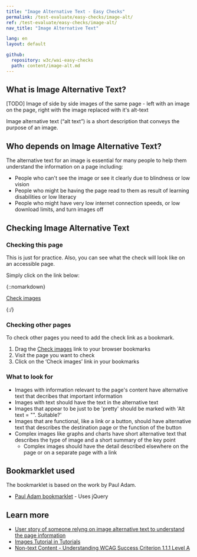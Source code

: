 ```yaml
---
title: "Image Alternative Text - Easy Checks"
permalink: /test-evaluate/easy-checks/image-alt/
ref: /test-evaluate/easy-checks/image-alt/
nav_title: "Image Alternative Text"

lang: en
layout: default

github:
  repository: w3c/wai-easy-checks
  path: content/image-alt.md
---
```


## What is Image Alternative Text?

[TODO] Image of side by side images of the same page - left with an image on the page, right with the image replaced with it's alt-text

Image alternative text (“alt text”) is a short description that conveys the purpose of an image. 

## Who depends on Image Alternative Text?

The alternative text for an image is essential for many people to help them understand the information on a page including:
* People who can't see the image or see it clearly due to blindness or low vision
* People who might be having the page read to them as result of learning disabilities or low literacy
* People who might have very low internet connection speeds, or low download limits, and turn images off

## Checking Image Alternative Text

### Checking this page

This is just for practice. Also, you can see what the check will look like on an accessible page.

Simply click on the link below:

{::nomarkdown}
<p>
  <a class="button active" href="javascript:void%20function(){for(const%20a%20of%20document.querySelectorAll(%22span%22))a.matches(%22.altSpan,%20.inputSpan%22)%26%26a.remove();(el=document.querySelector(%22%23img-check-styles%22))%26%26el.remove(),document.querySelector(%22body%22).insertAdjacentHTML(%22afterbegin%22,%22%3Cstyle%20id='img-check-styles'%3E.altSpan,.inputSpan,%23failure,%23success%20{color:black;font-weight:bold;font-size:small;font-family:Noto%20Sans,Trebuchet%20MS,Helvetica%20Neue,Arial,sans-serif;background-color:%23eed009;margin:0%202px;padding:2px;speak:literal-punctuation}%23success{position:absolute;width:0;height:0;clip:rect(0,0,0,0);}%23wai-info-box{z-index:1000;color:black;font-family:Noto%20Sans,Trebuchet%20MS,Helvetica%20Neue,Arial,sans-serif;border:solid%201px%20%23ddd;background-color:%23fff;box-shadow:0%204px%208px%200%20rgba(0,0,0,0.2),0%206px%2020px%200%20rgba(0,0,0,0.19);}%23wai-info-box%20header{font-weight:700;background-color:%23f2f2f2;color:%23005a6a;padding:8px%2016px;}%23wai-info-box%20header%20a{float:right;text-decoration:none}%23wai-info-box%20div{padding:8px%2016px;}.wai-more-info{position:fixed;bottom:5em;right:5em}%3C/style%3E%22),document.querySelectorAll(%22img,%20[role=img]%22).forEach(function(a){var%20b=%22%22;if(a.hasAttribute(%22role%22)%26%26(b+=%22Role=\%22%22+a.getAttribute(%22role%22)+%22\%22%3Cbr%3E%22),a.hasAttribute(%22aria-label%22)%26%26(b+=%22\u2753aria-label=\%22%22+a.getAttribute(%22aria-label%22)+%22\%22%3Cbr%3E%22),a.hasAttribute(%22aria-describedby%22)){b+=%22Described%20by%20ID(s)=%22;var%20c=a.getAttribute(%22aria-describedby%22),d=c.split(%22%20%22);for(i=0;i%3Cd.length;i++){var%20e=document.querySelector(%22[id=\%22%22+d[i]+%22\%22]%22);b+=%22%3Ca%20href=\%22%23%22+d[i]+%22\%22%3E%22+d[i]+%22%3C/a%3E%22,i%3Cd.length-1%26%26(b+=%22,%20%22),e%26%26(e.style.setProperty(%22outline%22,%22orange%202px%20dashed%22),e.insertAdjacentHTML(%22afterbegin%22,%22%3Cspan%20class=\%22inputSpan\%22%3Eid=\%22%22+d[i]+%22\%22%3C/span%3E%22))}}if(a.hasAttribute(%22aria-labelledby%22)){b+=%22Labelled%20by%20ID(s)=%22;var%20f=a.getAttribute(%22aria-labelledby%22),g=f.split(%22%20%22);for(i=0;i%3Cg.length;i++){var%20h=document.querySelector(%22[id=\%22%22+g[i]+%22\%22]%22);b+=%22%3Ca%20href=\%22%23%22+g[i]+%22\%22%3E%22+g[i]+%22%3C/a%3E%22,i%3Cg.length-1%26%26(b+=%22,%20%22),h%26%26(h.style.setProperty(%22outline%22,%22orange%202px%20dashed%22),h.insertAdjacentHTML(%22afterbegin%22,%22%3Cspan%20class=\%22inputSpan\%22%3Eid=\%22%22+g[i]+%22\%22%3C/span%3E%22))}}a.style.setProperty(%22outline%22,%22%2300818d%205px%20solid%22),a.style.setProperty(%22padding%22,%222px;%22),a.hasAttribute(%22alt%22)%3F(a.style.setProperty(%22outline%22,%22%2300818d%205px%20solid%22),a.style.setProperty(%22padding%22,%222px;%22),b+=%22A%22==a.parentNode.nodeName%3F%22%22==a.getAttribute(%22alt%22)%3F%22%3Cspan%20style=\%22border-bottom:2px%20solid%20%23003366;\%22%3E\u2753Empty%20link%20alt%20text.%20Ok%3F%3C/span%3E%22:%22%3Cspan%20style=\%22border-bottom:2px%20solid%20%23003366;\%22%3E\u2713%20Link%20alt%20text=\%22%22+a.getAttribute(%22alt%22)+%22\%22.%20Suitable%3F%3C/span%3E%22:%22\u2713%20Alt%20text=\%22%22+a.getAttribute(%22alt%22)+%22\%22.%20Suitable%3F%22):%22A%22==a.parentNode.nodeName%3F!a.hasAttribute(%22aria-label%22)%26%26!a.hasAttribute(%22aria-labelledby%22)%26%26!a.hasAttribute(%22aria-describedby%22)%26%26!a.hasAttribute(%22title%22)%26%26(b+=%22%3Cspan%20style=\%22border-bottom:2px%20solid%20%23003366;\%22%3E\u274C%20Link%20image%20missing%20alt%20text%3C/span%3E%22):!a.hasAttribute(%22aria-label%22)%26%26!a.hasAttribute(%22aria-labelledby%22)%26%26!a.hasAttribute(%22aria-describedby%22)%26%26!a.hasAttribute(%22title%22)%26%26(a.style.setProperty(%22outline%22,%22%23c0272d%205px%20solid%22),a.style.setProperty(%22padding%22,%222px;%22),b+=%22\u274C%20Image%20missing%20alt%20text%22),a.hasAttribute(%22title%22)%26%26(b+=%22\u2753Image%20has%20title=\%22%22+a.getAttribute(%22title%22)+%22\%22%22),a.hasAttribute(%22longdesc%22)%26%26(b+=%22\u2753Image%20linked%20to%20a%20long%20description=\%22%22+a.getAttribute(%22longdesc%22)+%22\%22%22),b%26%26a.insertAdjacentHTML(%22afterend%22,%22%3Cspan%20class=\%22altSpan\%22%3E%22+b+%22%3C/span%3E%22)}),document.querySelectorAll(%22img,%20[role=img]%22).length%3F(document.querySelector(%22body%22).insertAdjacentHTML(%22beforeend%22,%22%3Cdiv%20id=\%22success\%22%20role=\%22alert\%22%3ESuccess!%20Images%20Found%20on%20Page:%20%22+document.title+%22%3C/div%3E%22),setTimeout(function(){document.querySelector(%22%23success%22).remove()},3e3)):(document.querySelector(%22body%22).insertAdjacentHTML(%22afterbegin%22,%22%3Cstrong%20id=\%22failure\%22%20role=\%22alert\%22%3ENo%20Images%20Found%20on%20Page:%20%22+document.title+%22%3C/strong%3E%22),setTimeout(function(){document.querySelector(%22%23failure%22).remove()},6e3)),document.querySelector(%22body%22).insertAdjacentHTML(%22beforeend%22,%22%3Caside%20id=\%22wai-info-box\%22%20class=\%22wai-more-info\%22%3E%3Cheader%3EFind%20out%20more%3C/header%3E%3Cdiv%3E%3Ca%20href=\%22https://w3.org/wai/easy-checks/image-alt/\%22%3EChecking%20Image%20Alternative%20Text%3C/a%3E%3C/div%3E%3C/aside%3E%22)}();">Check images</a>
</p>
{:/}

### Checking other pages

To check other pages you need to add the check link as a bookmark.

1. Drag the <a class="button active" href="javascript:void%20function(){for(const%20a%20of%20document.querySelectorAll(%22span%22))a.matches(%22.altSpan,%20.inputSpan%22)%26%26a.remove();(el=document.querySelector(%22%23img-check-styles%22))%26%26el.remove(),document.querySelector(%22body%22).insertAdjacentHTML(%22afterbegin%22,%22%3Cstyle%20id='img-check-styles'%3E.altSpan,.inputSpan,%23failure,%23success%20{color:black;font-weight:bold;font-size:small;font-family:Noto%20Sans,Trebuchet%20MS,Helvetica%20Neue,Arial,sans-serif;background-color:%23eed009;margin:0%202px;padding:2px;speak:literal-punctuation}%23success{position:absolute;width:0;height:0;clip:rect(0,0,0,0);}%23wai-info-box{z-index:1000;color:black;font-family:Noto%20Sans,Trebuchet%20MS,Helvetica%20Neue,Arial,sans-serif;border:solid%201px%20%23ddd;background-color:%23fff;box-shadow:0%204px%208px%200%20rgba(0,0,0,0.2),0%206px%2020px%200%20rgba(0,0,0,0.19);}%23wai-info-box%20header{font-weight:700;background-color:%23f2f2f2;color:%23005a6a;padding:8px%2016px;}%23wai-info-box%20header%20a{float:right;text-decoration:none}%23wai-info-box%20div{padding:8px%2016px;}.wai-more-info{position:fixed;bottom:5em;right:5em}%3C/style%3E%22),document.querySelectorAll(%22img,%20[role=img]%22).forEach(function(a){var%20b=%22%22;if(a.hasAttribute(%22role%22)%26%26(b+=%22Role=\%22%22+a.getAttribute(%22role%22)+%22\%22%3Cbr%3E%22),a.hasAttribute(%22aria-label%22)%26%26(b+=%22\u2753aria-label=\%22%22+a.getAttribute(%22aria-label%22)+%22\%22%3Cbr%3E%22),a.hasAttribute(%22aria-describedby%22)){b+=%22Described%20by%20ID(s)=%22;var%20c=a.getAttribute(%22aria-describedby%22),d=c.split(%22%20%22);for(i=0;i%3Cd.length;i++){var%20e=document.querySelector(%22[id=\%22%22+d[i]+%22\%22]%22);b+=%22%3Ca%20href=\%22%23%22+d[i]+%22\%22%3E%22+d[i]+%22%3C/a%3E%22,i%3Cd.length-1%26%26(b+=%22,%20%22),e%26%26(e.style.setProperty(%22outline%22,%22orange%202px%20dashed%22),e.insertAdjacentHTML(%22afterbegin%22,%22%3Cspan%20class=\%22inputSpan\%22%3Eid=\%22%22+d[i]+%22\%22%3C/span%3E%22))}}if(a.hasAttribute(%22aria-labelledby%22)){b+=%22Labelled%20by%20ID(s)=%22;var%20f=a.getAttribute(%22aria-labelledby%22),g=f.split(%22%20%22);for(i=0;i%3Cg.length;i++){var%20h=document.querySelector(%22[id=\%22%22+g[i]+%22\%22]%22);b+=%22%3Ca%20href=\%22%23%22+g[i]+%22\%22%3E%22+g[i]+%22%3C/a%3E%22,i%3Cg.length-1%26%26(b+=%22,%20%22),h%26%26(h.style.setProperty(%22outline%22,%22orange%202px%20dashed%22),h.insertAdjacentHTML(%22afterbegin%22,%22%3Cspan%20class=\%22inputSpan\%22%3Eid=\%22%22+g[i]+%22\%22%3C/span%3E%22))}}a.style.setProperty(%22outline%22,%22%2300818d%205px%20solid%22),a.style.setProperty(%22padding%22,%222px;%22),a.hasAttribute(%22alt%22)%3F(a.style.setProperty(%22outline%22,%22%2300818d%205px%20solid%22),a.style.setProperty(%22padding%22,%222px;%22),b+=%22A%22==a.parentNode.nodeName%3F%22%22==a.getAttribute(%22alt%22)%3F%22%3Cspan%20style=\%22border-bottom:2px%20solid%20%23003366;\%22%3E\u2753Empty%20link%20alt%20text.%20Ok%3F%3C/span%3E%22:%22%3Cspan%20style=\%22border-bottom:2px%20solid%20%23003366;\%22%3E\u2713%20Link%20alt%20text=\%22%22+a.getAttribute(%22alt%22)+%22\%22.%20Suitable%3F%3C/span%3E%22:%22\u2713%20Alt%20text=\%22%22+a.getAttribute(%22alt%22)+%22\%22.%20Suitable%3F%22):%22A%22==a.parentNode.nodeName%3F!a.hasAttribute(%22aria-label%22)%26%26!a.hasAttribute(%22aria-labelledby%22)%26%26!a.hasAttribute(%22aria-describedby%22)%26%26!a.hasAttribute(%22title%22)%26%26(b+=%22%3Cspan%20style=\%22border-bottom:2px%20solid%20%23003366;\%22%3E\u274C%20Link%20image%20missing%20alt%20text%3C/span%3E%22):!a.hasAttribute(%22aria-label%22)%26%26!a.hasAttribute(%22aria-labelledby%22)%26%26!a.hasAttribute(%22aria-describedby%22)%26%26!a.hasAttribute(%22title%22)%26%26(a.style.setProperty(%22outline%22,%22%23c0272d%205px%20solid%22),a.style.setProperty(%22padding%22,%222px;%22),b+=%22\u274C%20Image%20missing%20alt%20text%22),a.hasAttribute(%22title%22)%26%26(b+=%22\u2753Image%20has%20title=\%22%22+a.getAttribute(%22title%22)+%22\%22%22),a.hasAttribute(%22longdesc%22)%26%26(b+=%22\u2753Image%20linked%20to%20a%20long%20description=\%22%22+a.getAttribute(%22longdesc%22)+%22\%22%22),b%26%26a.insertAdjacentHTML(%22afterend%22,%22%3Cspan%20class=\%22altSpan\%22%3E%22+b+%22%3C/span%3E%22)}),document.querySelectorAll(%22img,%20[role=img]%22).length%3F(document.querySelector(%22body%22).insertAdjacentHTML(%22beforeend%22,%22%3Cdiv%20id=\%22success\%22%20role=\%22alert\%22%3ESuccess!%20Images%20Found%20on%20Page:%20%22+document.title+%22%3C/div%3E%22),setTimeout(function(){document.querySelector(%22%23success%22).remove()},3e3)):(document.querySelector(%22body%22).insertAdjacentHTML(%22afterbegin%22,%22%3Cstrong%20id=\%22failure\%22%20role=\%22alert\%22%3ENo%20Images%20Found%20on%20Page:%20%22+document.title+%22%3C/strong%3E%22),setTimeout(function(){document.querySelector(%22%23failure%22).remove()},6e3)),document.querySelector(%22body%22).insertAdjacentHTML(%22beforeend%22,%22%3Caside%20id=\%22wai-info-box\%22%20class=\%22wai-more-info\%22%3E%3Cheader%3EFind%20out%20more%3C/header%3E%3Cdiv%3E%3Ca%20href=\%22https://w3.org/wai/easy-checks/image-alt/\%22%3EChecking%20Image%20Alternative%20Text%3C/a%3E%3C/div%3E%3C/aside%3E%22)}();">Check images</a> link to your browser bookmarks
2. Visit the page you want to check
3. Click on the ‘Check images’ link in your bookmarks

### What to look for

* Images with information relevant to the page's content have alternative text that decribes that important information
* Images with text should have the text in the alternative text
* Images that appear to be just to be 'pretty' should be marked with 'Alt text = "". Suitable?'
* Images that are functional, like a link or a button, should have alternative text that describes the destination page or the function of the button
* Complex images like graphs and charts have short alternative text that describes the type of image and a short summary of the key point
  * Complex images should have the detail described elsewhere on the page or on a separate page with a link

## Bookmarklet used

The bookmarklet is based on the work by Paul Adam.

* [Paul Adam bookmarklet](https://pauljadam.com/bookmarklets/images.html) - Uses jQuery 

## Learn more

* [User story of someone relyng on image alternative text to understand the page information](https://www.w3.org/WAI/people-use-web/user-stories/#accountant)
* [Images Tutorial in Tutorials](https://www.w3.org/WAI/tutorials/images/)
* [Non-text Content - Understanding WCAG Success Criterion 1.1.1 Level A](https://www.w3.org/WAI/WCAG21/Understanding/non-text-content.html)